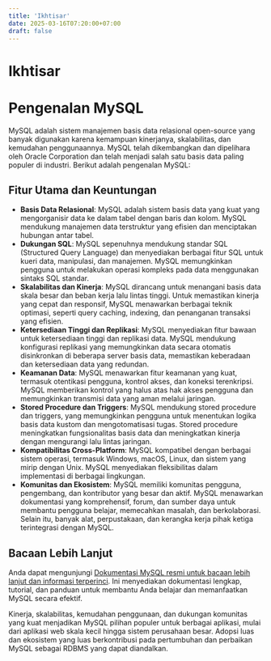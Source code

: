 ```yaml
---
title: 'Ikhtisar'
date: 2025-03-16T07:20:00+07:00
draft: false
---
```


# Ikhtisar

# Pengenalan MySQL

MySQL adalah sistem manajemen basis data relasional open-source yang banyak digunakan karena kemampuan kinerjanya, skalabilitas, dan kemudahan penggunaannya. MySQL telah dikembangkan dan dipelihara oleh Oracle Corporation dan telah menjadi salah satu basis data paling populer di industri. Berikut adalah pengenalan MySQL:

## Fitur Utama dan Keuntungan

- **Basis Data Relasional**: MySQL adalah sistem basis data yang kuat yang mengorganisir data ke dalam tabel dengan baris dan kolom. MySQL mendukung manajemen data terstruktur yang efisien dan menciptakan hubungan antar tabel.
- **Dukungan SQL**: MySQL sepenuhnya mendukung standar SQL (Structured Query Language) dan menyediakan berbagai fitur SQL untuk kueri data, manipulasi, dan manajemen. MySQL memungkinkan pengguna untuk melakukan operasi kompleks pada data menggunakan sintaks SQL standar.
- **Skalabilitas dan Kinerja**: MySQL dirancang untuk menangani basis data skala besar dan beban kerja lalu lintas tinggi. Untuk memastikan kinerja yang cepat dan responsif, MySQL menawarkan berbagai teknik optimasi, seperti query caching, indexing, dan penanganan transaksi yang efisien.
- **Ketersediaan Tinggi dan Replikasi**: MySQL menyediakan fitur bawaan untuk ketersediaan tinggi dan replikasi data. MySQL mendukung konfigurasi replikasi yang memungkinkan data secara otomatis disinkronkan di beberapa server basis data, memastikan keberadaan dan ketersediaan data yang redundan.
- **Keamanan Data**: MySQL menawarkan fitur keamanan yang kuat, termasuk otentikasi pengguna, kontrol akses, dan koneksi terenkripsi. MySQL memberikan kontrol yang halus atas hak akses pengguna dan memungkinkan transmisi data yang aman melalui jaringan.
- **Stored Procedure dan Triggers**: MySQL mendukung stored procedure dan triggers, yang memungkinkan pengguna untuk menentukan logika basis data kustom dan mengotomatisasi tugas. Stored procedure meningkatkan fungsionalitas basis data dan meningkatkan kinerja dengan mengurangi lalu lintas jaringan.
- **Kompatibilitas Cross-Platform**: MySQL kompatibel dengan berbagai sistem operasi, termasuk Windows, macOS, Linux, dan sistem yang mirip dengan Unix. MySQL menyediakan fleksibilitas dalam implementasi di berbagai lingkungan.
- **Komunitas dan Ekosistem**: MySQL memiliki komunitas pengguna, pengembang, dan kontributor yang besar dan aktif. MySQL menawarkan dokumentasi yang komprehensif, forum, dan sumber daya untuk membantu pengguna belajar, memecahkan masalah, dan berkolaborasi. Selain itu, banyak alat, perpustakaan, dan kerangka kerja pihak ketiga terintegrasi dengan MySQL.

## Bacaan Lebih Lanjut

Anda dapat mengunjungi [Dokumentasi MySQL resmi untuk bacaan lebih lanjut dan informasi terperinci](https://dev.mysql.com/doc/). Ini menyediakan dokumentasi lengkap, tutorial, dan panduan untuk membantu Anda belajar dan memanfaatkan MySQL secara efektif.

Kinerja, skalabilitas, kemudahan penggunaan, dan dukungan komunitas yang kuat menjadikan MySQL pilihan populer untuk berbagai aplikasi, mulai dari aplikasi web skala kecil hingga sistem perusahaan besar. Adopsi luas dan ekosistem yang luas berkontribusi pada pertumbuhan dan perbaikan MySQL sebagai RDBMS yang dapat diandalkan.
